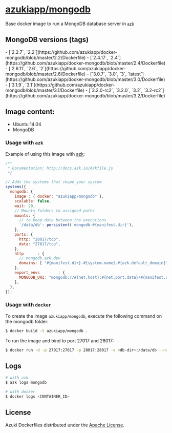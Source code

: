 [azukiapp/mongodb](http://images.azk.io/#/mongodb)
==================

Base docker image to run a MongoDB database server in [`azk`](http://azk.io)

MongoDB versions (tags)
---

<versions>
- [`2.2.7`, `2.2`](https://github.com/azukiapp/docker-mongodb/blob/master/2.2/Dockerfile)
- [`2.4.17`, `2.4`](https://github.com/azukiapp/docker-mongodb/blob/master/2.4/Dockerfile)
- [`2.6.11`, `2.6`, `2`](https://github.com/azukiapp/docker-mongodb/blob/master/2.6/Dockerfile)
- [`3.0.7`, `3.0`, `3`, `latest`](https://github.com/azukiapp/docker-mongodb/blob/master/3.0/Dockerfile)
- [`3.1.9`, `3.1`](https://github.com/azukiapp/docker-mongodb/blob/master/3.1/Dockerfile)
- [`3.2.0-rc2`, `3.2.0`, `3.2`, `3.2-rc2`](https://github.com/azukiapp/docker-mongodb/blob/master/3.2/Dockerfile)
</versions>

Image content:
---

- Ubuntu 14.04
- MongoDB

### Usage with `azk`

Example of using this image with [azk](http://azk.io):

```js
/**
 * Documentation: http://docs.azk.io/Azkfile.js
 */

// Adds the systems that shape your system
systems({
  mongodb: {
    image : { docker: "azukiapp/mongodb" },
    scalable: false,
    wait: 20,
    // Mounts folders to assigned paths
    mounts: {
      // to keep data between the executions
      '/data/db': persistent('mongodb-#{manifest.dir}'),
    },
    ports: {
      http: "28017/tcp",
      data: "27017/tcp",
    },
    http      : {
      // mongodb.azk.dev
      domains: [ "#{manifest.dir}-#{system.name}.#{azk.default_domain}" ],
    },
    export_envs        : {
      MONGODB_URI: "mongodb://#{net.host}:#{net.port.data}/#{manifest.dir}_development",
    },
  },
});
```


### Usage with `docker`

To create the image `azukiapp/mongodb`, execute the following command on the mongodb folder:

```sh
$ docker build -t azukiapp/mongodb .
```

To run the image and bind to port 27017 and 28017:

```sh
$ docker run -d -p 27017:27017 -p 28017:28017 -v <db-dir>:/data/db --name mongodb azukiapp/mongodb
```

Logs
---

```sh
# with azk
$ azk logs mongodb

# with docker
$ docker logs <CONTAINER_ID>
```

## License

Azuki Dockerfiles distributed under the [Apache License][license].

[license]: ./LICENSE
